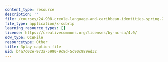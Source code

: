 ```yaml
---
content_type: resource
description: ''
file: /courses/24-908-creole-language-and-caribbean-identities-spring-2017/b4a7c02e973a59909c8d5c90c989ed32_8fAGSwTwzxI.vtt
file_type: application/x-subrip
learning_resource_types: []
license: https://creativecommons.org/licenses/by-nc-sa/4.0/
ocw_type: OCWFile
resourcetype: Other
title: 3play caption file
uid: b4a7c02e-973a-5990-9c8d-5c90c989ed32
---
```

